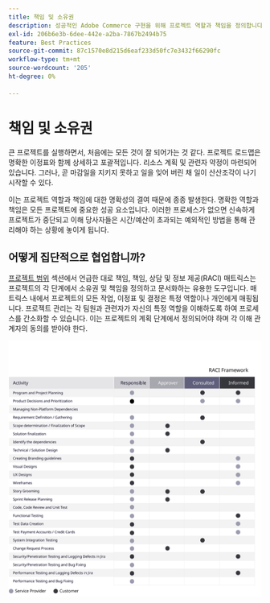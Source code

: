 ```yaml
---
title: 책임 및 소유권
description: 성공적인 Adobe Commerce 구현을 위해 프로젝트 역할과 책임을 정의합니다.
exl-id: 206b6e3b-6dee-442e-a2ba-7867b2494b75
feature: Best Practices
source-git-commit: 87c1570e8d215d6eaf233d50fc7e3432f66290fc
workflow-type: tm+mt
source-wordcount: '205'
ht-degree: 0%

---
```


# 책임 및 소유권

큰 프로젝트를 실행하면서, 처음에는 모든 것이 잘 되어가는 것 같다. 프로젝트 로드맵은 명확한 이정표와 함께 상세하고 포괄적입니다. 리소스 계획 및 관련자 약정이 마련되어 있습니다. 그러나, 곧 마감일을 지키지 못하고 일을 잊어 버린 채 일이 산산조각이 나기 시작할 수 있다.

이는 프로젝트 역할과 책임에 대한 명확성의 결여 때문에 종종 발생한다. 명확한 역할과 책임은 모든 프로젝트에 중요한 성공 요소입니다. 이러한 프로세스가 없으면 신속하게 프로젝트가 중단되고 이해 당사자들은 시간/예산이 초과되는 예외적인 방법을 통해 관리해야 하는 상황에 놓이게 됩니다.

## 어떻게 집단적으로 협업합니까?

[프로젝트 범위](../project-scope/deliverables.md) 섹션에서 언급한 대로 책임, 책임, 상담 및 정보 제공(RACI) 매트릭스는 프로젝트의 각 단계에서 소유권 및 책임을 정의하고 문서화하는 유용한 도구입니다. 매트릭스 내에서 프로젝트의 모든 작업, 이정표 및 결정은 특정 역할이나 개인에게 매핑됩니다. 프로젝트 관리는 각 팀원과 관련자가 자신의 특정 역할을 이해하도록 하여 프로세스를 간소화할 수 있습니다. 이는 프로젝트의 계획 단계에서 정의되어야 하며 각 이해 관계자의 동의를 받아야 한다.

![RACI 프레임워크를 설명하는 표](../../assets/playbooks/raci.svg)
